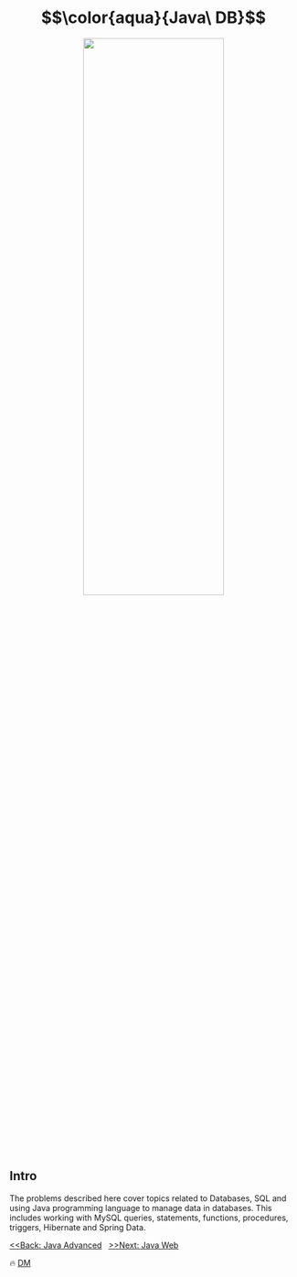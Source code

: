 # $$\color{aqua}{Java\ DB}$$

<p align="center">
  <img width="70%" height="50%" src="https://darvishdarab.github.io/cs421_f20/assets/images/jdbc-b56f22932c17065dd130df67bee45bb0.png" />
</p>

## Intro
The problems described here cover topics related to Databases, SQL and using Java programming language to manage data in databases. 
This includes working with MySQL queries, statements, functions, procedures, triggers, Hibernate and Spring Data.


[<<Back: Java Advanced](https://github.com/demarinov/softuni/tree/master/JavaAdvancedModule)
&nbsp;
[>>Next: Java Web](https://github.com/demarinov/softuni/tree/master/JavaWebModule)

:fire: [DM](https://github.com/demarinov)
